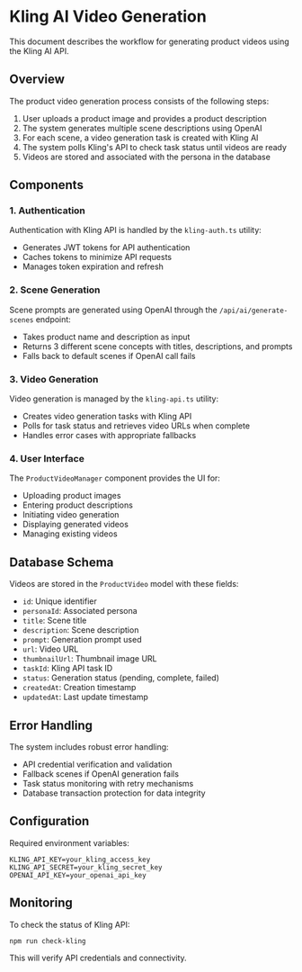 # Kling AI Video Generation

This document describes the workflow for generating product videos using the Kling AI API.

## Overview

The product video generation process consists of the following steps:

1. User uploads a product image and provides a product description
2. The system generates multiple scene descriptions using OpenAI
3. For each scene, a video generation task is created with Kling AI
4. The system polls Kling's API to check task status until videos are ready
5. Videos are stored and associated with the persona in the database

## Components

### 1. Authentication

Authentication with Kling API is handled by the `kling-auth.ts` utility:

- Generates JWT tokens for API authentication
- Caches tokens to minimize API requests
- Manages token expiration and refresh

### 2. Scene Generation

Scene prompts are generated using OpenAI through the `/api/ai/generate-scenes` endpoint:

- Takes product name and description as input
- Returns 3 different scene concepts with titles, descriptions, and prompts
- Falls back to default scenes if OpenAI call fails

### 3. Video Generation

Video generation is managed by the `kling-api.ts` utility:

- Creates video generation tasks with Kling API
- Polls for task status and retrieves video URLs when complete
- Handles error cases with appropriate fallbacks

### 4. User Interface

The `ProductVideoManager` component provides the UI for:

- Uploading product images
- Entering product descriptions
- Initiating video generation
- Displaying generated videos
- Managing existing videos

## Database Schema

Videos are stored in the `ProductVideo` model with these fields:

- `id`: Unique identifier
- `personaId`: Associated persona
- `title`: Scene title
- `description`: Scene description
- `prompt`: Generation prompt used
- `url`: Video URL
- `thumbnailUrl`: Thumbnail image URL
- `taskId`: Kling API task ID
- `status`: Generation status (pending, complete, failed)
- `createdAt`: Creation timestamp
- `updatedAt`: Last update timestamp

## Error Handling

The system includes robust error handling:

- API credential verification and validation
- Fallback scenes if OpenAI generation fails
- Task status monitoring with retry mechanisms
- Database transaction protection for data integrity

## Configuration

Required environment variables:

```
KLING_API_KEY=your_kling_access_key
KLING_API_SECRET=your_kling_secret_key
OPENAI_API_KEY=your_openai_api_key
```

## Monitoring

To check the status of Kling API:

```
npm run check-kling
```

This will verify API credentials and connectivity. 